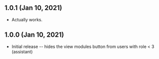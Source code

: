 ## 1.0.1 (Jan 10, 2021)

* Actually works.

## 1.0.0 (Jan 10, 2021)

* Initial release -- hides the view modules button from users with role < 3 (assistant)
